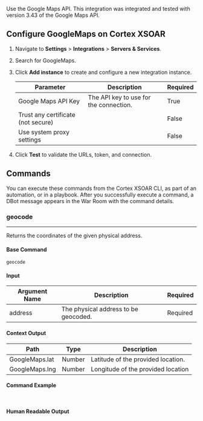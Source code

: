 Use the Google Maps API.
This integration was integrated and tested with version 3.43 of the Google Maps API.

## Configure GoogleMaps on Cortex XSOAR

1. Navigate to **Settings** > **Integrations** > **Servers & Services**.
2. Search for GoogleMaps.
3. Click **Add instance** to create and configure a new integration instance.

    | **Parameter** | **Description** | **Required** |
    | --- | --- | --- |
    | Google Maps API Key | The API key to use for the connection. | True |
    | Trust any certificate (not secure) |  | False |
    | Use system proxy settings |  | False |

4. Click **Test** to validate the URLs, token, and connection.
## Commands
You can execute these commands from the Cortex XSOAR CLI, as part of an automation, or in a playbook.
After you successfully execute a command, a DBot message appears in the War Room with the command details.
### geocode
***
Returns the coordinates of the given physical address.


#### Base Command

`geocode`
#### Input

| **Argument Name** | **Description** | **Required** |
| --- | --- | --- |
| address | The physical address to be geocoded. | Required | 


#### Context Output

| **Path** | **Type** | **Description** |
| --- | --- | --- |
| GoogleMaps.lat | Number | Latitude of the provided location. | 
| GoogleMaps.lng | Number | Longitude of the provided location | 


#### Command Example
``` ```

#### Human Readable Output


